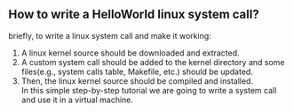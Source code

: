 ## **How to write a HelloWorld linux system call?**   
briefly, to write a linux system call and make it working:
1. A linux kernel source should be downloaded and extracted.  
2. A custom system call should be added to the kernel directory and some files(e.g., system calls table, Makefile, etc.) should be updated.  
3. Then, the linux kernel source should be compiled and installed.  
In this simple step-by-step tutorial we are going to write a system call and use it in a virtual machine.
